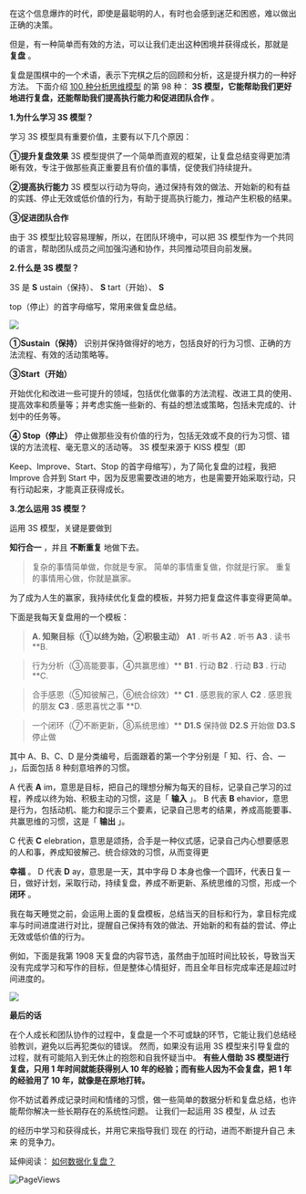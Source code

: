 在这个信息爆炸的时代，即使是最聪明的人，有时也会感到迷茫和困惑，难以做出正确的决策。

但是，有一种简单而有效的方法，可以让我们走出这种困境并获得成长，那就是 **复盘** 。

复盘是围棋中的一个术语，表示下完棋之后的回顾和分析，这是提升棋力的一种好方法。  下面介绍 [100 种分析思维模型](https://mp.weixin.qq.com/mp/appmsgalbum?__biz=MzA4ODE2OTIxMw==&action=getalbum&album_id=1701638273011351554#wechat_redirect) 的第 98 种： **3S 模型，它能帮助我们更好地进行复盘，还能帮助我们提高执行能力和促进团队合作** 。

**1.为什么学习 3S 模型？**

学习 3S 模型具有重要价值，主要有以下几个原因： 

**①提升复盘效果** 3S 模型提供了一个简单而直观的框架，让复盘总结变得更加清晰有效，专注于做那些真正重要且有价值的事情，促使我们持续提升。 

**②提高执行能力** 3S 模型以行动为导向，通过保持有效的做法、开始新的和有益的实践、停止无效或低价值的行为，有助于提高执行能力，推动产生积极的结果。 

**③促进团队合作**

由于 3S 模型比较容易理解，所以，在团队环境中，可以把 3S 模型作为一个共同的语言，帮助团队成员之间加强沟通和协作，共同推动项目向前发展。

**2.什么是 3S  模型？**

3S 是 **S** ustain（保持）、 **S** tart（开始）、 **S**

top（停止）的首字母缩写，常用来做复盘总结。

![](https://mmbiz.qpic.cn/mmbiz_jpg/giaycic3UNwo3UnjSoWlsVjt1OEeDcdLkJBUWn8mJiadiaLuR5J589Rop3lxXKexc3LGs7XvgJbnp9mU5WXe4nhP9g/640?wx_fmt=jpeg) 

**①Sustain（保持）** 识别并保持做得好的地方，包括良好的行为习惯、正确的方法流程、有效的活动策略等。 

**③Start（开始）**

开始优化和改进一些可提升的领域，包括优化做事的方法流程、改进工具的使用、提高效率和质量等；并考虑实施一些新的、有益的想法或策略，包括未完成的、计划中的任务等。

**④ Stop（停止）** 停止做那些没有价值的行为，包括无效或不良的行为习惯、错误的方法流程、毫无意义的活动等。  3S 模型来源于 KISS 模型（即

Keep、Improve、Start、Stop 的首字母缩写），为了简化复盘的过程，我把 Improve 合并到 Start 中，因为反思需要改进的地方，也是需要开始采取行动，只有行动起来，才能真正获得成长。

**3.怎么运用 3S  模型？**

运用 3S 模型，关键是要做到

**知行合一** ，并且 **不断重复** 地做下去。

> 复杂的事情简单做，你就是专家。  简单的事情重复做，你就是行家。  重复的事情用心做，你就是赢家。

为了成为人生的赢家，我持续优化复盘的模板，并努力把复盘这件事变得更简单。  

下面是我每天复盘用的一个模板：

> **A. 知聚目标（①以终为始，②积极主动）** **A1** . 听书  **A2** . 听书  **A3** . 读书  **B.

> 行为分析（③高能要事，④共赢思维）** **B1** . 行动  **B2** . 行动  **B3** . 行动  **C.

> 合手感恩（⑤知彼解己，⑥统合综效）** **C1** . 感恩我的家人  **C2** . 感恩我的朋友  **C3** . 感恩喜忧之事  **D.

> 一个闭环（⑦不断更新，⑧系统思维）** **D1.S** 保持做  **D2.S** 开始做  **D3.S** 停止做

其中 A、B、C、D 是分类编号，后面跟着的第一个字分别是「  知、行、合、一  」，后面包括 8 种刻意培养的习惯。

A 代表 **A** im，意思是目标，把自己的理想分解为每天的目标，记录自己学习的过程，养成以终为始、积极主动的习惯，这是「 **输入** 」。  B 代表 **B** ehavior，意思是行为，包括动机、能力和提示三个要素，记录自己思考的结果，养成高能要事、共赢思维的习惯，这是「 **输出** 」。

C 代表 **C** elebration，意思是颂扬，合手是一种仪式感，记录自己内心想要感恩的人和事，养成知彼解己、统合综效的习惯，从而变得更

**幸福** 。  D 代表 **D** ay，意思是一天，其中字母 D 本身也像一个圆环，代表日复一日，做好计划，采取行动，持续复盘，养成不断更新、系统思维的习惯，形成一个 **闭环** 。

我在每天睡觉之前，会运用上面的复盘模板，总结当天的目标和行为，拿目标完成率与时间进度进行对比，提醒自己保持有效的做法、开始新的和有益的尝试、停止无效或低价值的行为。

例如，下面是我第 1908 天复盘的内容节选，虽然由于加班时间比较长，导致当天没有完成学习和写作的目标，但是整体心情挺好，而且全年目标完成率还是超过时间进度的。

![](https://mmbiz.qpic.cn/mmbiz_png/giaycic3UNwo3CI5DqsozaxZRd4kpSKDuiadyibJc2QzjjGWAxKJlSB5iaWR2mGlo6fXw0Gx1Y8yqFThzhnkdM1kDiaA/640?wx_fmt=png&from=appmsg) 

**最后的话**

 在个人成长和团队协作的过程中，复盘是一个不可或缺的环节，它能让我们总结经验教训，避免以后再犯类似的错误。  然而，如果没有运用 3S 模型来引导复盘的过程，就有可能陷入到无休止的抱怨和自我怀疑当中。  **有些人借助 3S 模型进行复盘，只用 1 年时间就能获得别人 10 年的经验；而有些人因为不会复盘，把 1 年的经验用了 10 年，就像是在原地打转。**

你不妨试着养成记录时间和情绪的习惯，做一些简单的数据分析和复盘总结，也许能帮你解决一些长期存在的系统性问题。  让我们一起运用 3S 模型，从  过去

的经历中学习和获得成长，并用它来指导我们  现在  的行动，进而不断提升自己  未来  的竞争力。  

延伸阅读： [如何数据化复盘？](https://mp.weixin.qq.com/s?__biz=MzA4ODE2OTIxMw==&mid=2653481286&idx=1&sn=c6928e75a43ef7c7a566dfb37f5b0a03&chksm=8bf206d4bc858fc204ae25e2ca5bd3da198d6586504d5a8ea975574bdcf3b14c9f07ffadb910&scene=21#wechat_redirect) 

![PageViews](https://visitor-badge.laobi.icu/badge?page_id=sjhfx.linji&left_text=PageViews&right_color=%2300589F)